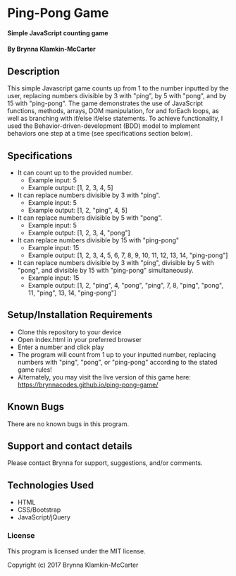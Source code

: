 # Ping-Pong Game

#### Simple JavaScript counting game

#### By Brynna Klamkin-McCarter

## Description

This simple Javascript game counts up from 1 to the number inputted by the user, replacing numbers divisible by 3 with "ping", by 5 with "pong", and by 15 with "ping-pong". The game demonstrates the use of JavaScript functions, methods, arrays, DOM manipulation, for and forEach loops, as well as branching with if/else if/else statements. To achieve functionality, I used the Behavior-driven-development (BDD) model to implement behaviors one step at a time (see specifications section below).

## Specifications

* It can count up to the provided number.
  * Example input: 5
  * Example output: [1, 2, 3, 4, 5]
* It can replace numbers divisible by 3 with "ping".
  * Example input: 5
  * Example output: [1, 2, "ping", 4, 5]
* It can replace numbers divisible by 5 with "pong".
  * Example input: 5
  * Example output: [1, 2, 3, 4, "pong"]
* It can replace numbers divisible by 15 with "ping-pong"
  * Example input: 15
  * Example output: [1, 2, 3, 4, 5, 6, 7, 8, 9, 10, 11, 12, 13, 14, "ping-pong"]
* It can replace numbers divisible by 3 with "ping", divisible by 5 with "pong", and divisible by 15 with "ping-pong" simultaneously.
  * Example input: 15
  * Example output: [1, 2, "ping", 4, "pong", "ping", 7, 8, "ping", "pong", 11, "ping", 13, 14, "ping-pong"]


## Setup/Installation Requirements

* Clone this repository to your device
* Open index.html in your preferred browser
* Enter a number and click play
* The program will count from 1 up to your inputted number, replacing numbers with "ping", "pong", or "ping-pong" according to the stated game rules!
* Alternately, you may visit the live version of this game here: https://brynnacodes.github.io/ping-pong-game/

## Known Bugs

There are no known bugs in this program.

## Support and contact details

Please contact Brynna for support, suggestions, and/or comments.

## Technologies Used

* HTML
* CSS/Bootstrap
* JavaScript/jQuery

### License

This program is licensed under the MIT license.

Copyright (c) 2017 Brynna Klamkin-McCarter
